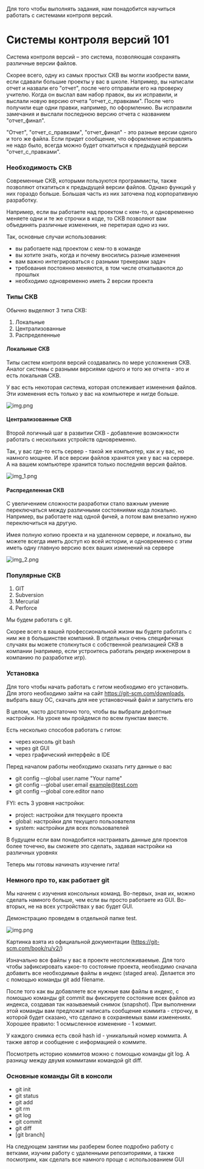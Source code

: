 Для того чтобы выполнять задания, нам понадобится научиться работать с системами контроля версий.

# Системы контроля версий 101
Система контроля версий – это система, позволяющая сохранять различные 
версии файлов.

Скорее всего, одну из самых простых СКВ вы могли изобрести вами, если сдавали 
большие проекты у вас в школе. Например, вы написали отчет и назвали его 
"отчет", после чего отправили его на проверку учителю.
Когда он выслал вам набор правок, вы их исправили, и выслали новую версию отчета
"отчет_с_правками". 
После чего получили еще одни правки, например, по оформлению. 
Вы исправили замечания и выслали последнюю версию отчета с названием "отчет_финал".

"Отчет", "отчет_с_правками", "отчет_финал" - это разные версии одного и того же 
файла. Если придет сообщение, что оформление исправлять не надо было, 
всегда можно будет откатиться к предыдущей версии "отчет_с_правками".

### Необходимость СКВ
Современные СКВ, которыми пользуются программисты, также позволяют 
откатиться к предыдущей версии файлов. Однако функций у них гораздо больше. 
Большая часть из них заточена под корпоративную разработку.

Например, если вы работаете над проектом с кем-то, и одновременно меняете 
одни и те же строчки в коде, то СКВ позволяют вам 
объединять различные изменения, не перетирая одно из них. 

Так, основные случаи использования: 
- вы работаете над проектом с кем-то в команде 
- вы хотите знать, когда и почему вносились разные изменения 
- вам важно интегрироваться с разными трекерами задач 
- требования постоянно меняются, в том числе откатываются до прошлых
- необходимо одновременно иметь 2 версии проекта

### Типы СКВ
Обычно выделяют 3 типа СКВ: 
1. Локальные 
2. Централизованные 
3. Распределенные

#### Локальные СКВ
Типы систем контроля версий создавались по мере усложнения СКВ. Аналог системы 
с разными версиями одного и того же отчета - это и есть локальная СКВ. 

У вас есть некоторая система, которая отслеживает изменения файлов. Эти изменения
есть только у вас на компьютере и нигде больше. 

![img.png](local.png)

#### Централизованные СКВ
Второй логичный шаг в развитии СКВ - добавление возможности работать с нескольких устройств одновременно.

Так, у вас где-то есть сервер - такой же компьютер, как и у вас, но намного мощнее.
И все версии файлов хранятся уже у вас на сервере. А на вашем компьютере хранится только
последняя версия файлов. 

![img_1.png](centralized.png)

#### Распределенная СКВ 
С увеличением сложности разработки стало важным умение переключаться между различными состояниями 
кода локально. Например, вы работаете над одной фичей, а потом вам внезапно нужно переключиться на другую.

Имея полную копию проекта и на удаленном сервере, и локально, вы можете всегда иметь 
доступ ко всей истории, и одновременно с этим иметь одну главную версию всех ваших изменений на сервере

![img_2.png](distributed.png)

### Популярные СКВ
1. GIT
2. Subversion
3. Mercurial
4. Perforce

Мы будем работать с git. 

Скорее всего в вашей профессиональной жизни вы будете работать с 
ним же в большинстве компаний. В отдельных очень специфичных случаях вы можете
столкнуться с собственной реализацией СКВ в компании (например, если устроитесь работать
рендер инженером в компанию по разработке игр).

### Установка
Для того чтобы начать работать с гитом необходимо его установить. Для этого необходимо зайти 
на сайт https://git-scm.com/downloads, выбрать вашу ОС, скачать для нее установочный файл 
и запустить его 

В целом, часто достаточно того, чтобы вы выбрали дефолтные настройки.
На уроке мы пройдемся по всем пунктам вместе.  

Есть несколько способов работать с гитом: 
- через консоль git bash 
- через git GUI
- через графический интерфейс в IDE

Перед началом работы необходимо сказать гиту данные о вас
- git config --global user.name "Your name"
- git config --global user.email example@test.com
- git config --global core.editor nano 

FYI: есть 3 уровня настройки:
- project: настройки для текущего проекта 
- global: настройки для текущего пользователя
- system: настройки для всех пользователей

В будущем если вам понадобится настраивать данные для проектов более точечно, вы сможете это сделать,
задавая настройки на различных уровнях 

Теперь мы готовы начинать изучение гита! 

### Немного про то, как работает git
Мы начнем с изучения консольных команд. Во-первых, зная их, можно сделать намного больше, 
чем если вы просто работаете из GUI. Во-вторых, не на всех устройствах у вас будет GUI.

Демонстрацию проведем в отдельной папке test.

![img.png](how_git_works.png)

Картинка взята из официальной документации (https://git-scm.com/book/ru/v2/)

Изначально все файлы у вас в проекте неотслеживаемые. Для того чтобы зафиксировать какое-то
состояние проекта, необходимо сначала добавить все необходимые файлы в индекс (staged area).
Делается это с помощью команды git add filename. 

После того как вы добавляете все нужные вам файлы в индекс, с помощью команды git commit вы
фиксируете состояние всех файлов из индекса, создавая так называемый снимок (snapshot). 
При выполнении этой команды вам предложат написать сообщение коммита - строчку, в которой
будет сказано, что сделано в сохраняемых вами изменениях. Хорошее правило: 1 осмысленное 
изменение - 1 коммит.

У каждого снимка есть свой hash id - уникальный номер коммита. А также автор и сообщение
с информацией о коммите. 

Посмотреть историю коммитов можно с помощью команды git log. А разницу между двумя коммитами
командой git diff.

### Основные команды Git в консоли
- git init
- git status
- git add 
- git rm
- git log
- git commit
- git diff
- [git branch]

На следующем занятии мы разберем более подробно работу с ветками,
изучим работу с удаленными репозиториями, а также посмотрим, как сделать все намного 
проще с использованием GUI 
